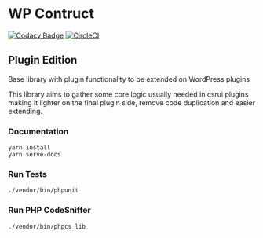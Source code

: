 # WP Contruct

[![Codacy Badge](https://api.codacy.com/project/badge/Grade/b236a84f62cb43fba9af17531ae1a4a0)](https://app.codacy.com/app/csrui/wp-construct-plugin?utm_source=github.com&utm_medium=referral&utm_content=csrui/wp-construct-plugin&utm_campaign=Badge_Grade_Settings)
[![CircleCI](https://circleci.com/gh/csrui/wp-construct-plugin.svg?style=svg)](https://circleci.com/gh/csrui/wp-construct-plugin)

## Plugin Edition

Base library with plugin functionality to be extended on WordPress plugins

This library aims to gather some core logic usually needed in csrui plugins
making it lighter on the final plugin side, remove code duplication and easier
extending.

### Documentation
```
yarn install
yarn serve-docs
```

### Run Tests
```
./vendor/bin/phpunit
```

### Run PHP CodeSniffer
```
./vendor/bin/phpcs lib
```
